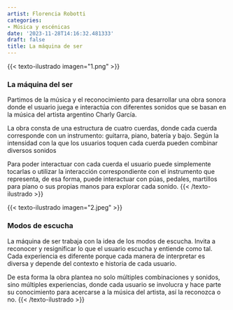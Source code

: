 ```yaml
---
artist: Florencia Robotti
categories:
- Música y escénicas
date: '2023-11-28T14:16:32.481333'
draft: false
title: La máquina de ser
---
```

{{< texto-ilustrado imagen="1.png" >}}
### La máquina del ser

Partimos de la música y el reconocimiento para desarrollar una obra sonora donde el usuario juega e interactúa con diferentes sonidos que se basan en la música del artista argentino Charly García.

La obra consta de una estructura de cuatro cuerdas, donde cada cuerda corresponde con un instrumento: guitarra, piano, batería y bajo. Según la intensidad con la que los usuarios toquen cada cuerda pueden combinar diversos sonidos

Para poder interactuar con cada cuerda el usuario puede simplemente tocarlas o utilizar la interacción correspondiente con el instrumento que representa, de esa forma, puede interactuar con púas, pedales, martillos para piano o sus propias manos para explorar cada sonido.
{{< /texto-ilustrado >}}

{{< texto-ilustrado imagen="2.jpeg" >}}
### Modos de escucha

La máquina de ser trabaja con la idea de los modos de escucha. Invita a reconocer y resignificar lo que el usuario escucha y entiende como tal. Cada experiencia es diferente porque cada manera de interpretar es diversa y depende del contexto e historia de cada usuario.

De esta forma la obra plantea no solo múltiples combinaciones y sonidos, sino múltiples experiencias, donde cada usuario se involucra y hace parte su conocimiento para acercarse a la música del artista, así la reconozca o no.
{{< /texto-ilustrado >}}
